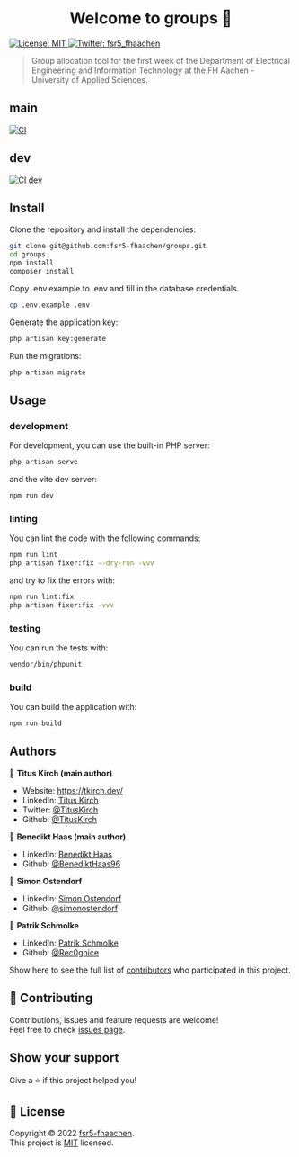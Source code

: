 <h1 align="center">Welcome to groups 👋</h1>
<p>
  <a href="https://github.com/fsr5-fhaachen/groups/blob/main/LICENSE" target="_blank">
    <img alt="License: MIT" src="https://img.shields.io/github/license/fsr5-fhaachen/groups" />
  </a>
  <a href="https://twitter.com/fsr5_fhaachen" target="_blank">
    <img alt="Twitter: fsr5_fhaachen" src="https://img.shields.io/twitter/follow/fsr5_fhaachen.svg?style=social" />
  </a>
</p>

> Group allocation tool for the first week of the Department of Electrical Engineering and Information Technology at the FH Aachen - University of Applied Sciences.

## main
<a href="https://github.com/fsr5-fhaachen/groups/actions/workflows/ci.yml" target="_blank">
  <img alt="CI" src="https://github.com/fsr5-fhaachen/groups/actions/workflows/ci.yml/badge.svg" />
</a>

## dev
<a href="https://github.com/fsr5-fhaachen/groups/actions/workflows/ci.yml" target="_blank">
  <img alt="CI dev" src="https://github.com/fsr5-fhaachen/groups/actions/workflows/ci.yml/badge.svg?branch=dev" />
</a>

## Install

Clone the repository and install the dependencies:

```sh
git clone git@github.com:fsr5-fhaachen/groups.git
cd groups
npm install
composer install
```

Copy .env.example to .env and fill in the database credentials.

```sh
cp .env.example .env
```

Generate the application key:

```sh
php artisan key:generate
```

Run the migrations:

```sh
php artisan migrate
```

## Usage

### development

For development, you can use the built-in PHP server:

```sh
php artisan serve
```

and the vite dev server:

```sh
npm run dev
```

### linting

You can lint the code with the following commands:

```sh
npm run lint
php artisan fixer:fix --dry-run -vvv
```

and try to fix the errors with:

```sh
npm run lint:fix
php artisan fixer:fix -vvv
```

### testing

You can run the tests with:

```sh
vendor/bin/phpunit
```

### build

You can build the application with:

```sh
npm run build
```

## Authors

👤 **Titus Kirch (main author)**

* Website: https://tkirch.dev/
* LinkedIn: [Titus Kirch](https://www.linkedin.com/in/tituskirch/)
* Twitter: [@TitusKirch](https://twitter.com/TitusKirch)
* Github: [@TitusKirch](https://github.com/TitusKirch)

👤 **Benedikt Haas (main author)**

* LinkedIn: [Benedikt Haas](https://www.linkedin.com/in/benedikt-haas-ab698924a/)
* Github: [@BenediktHaas96](https://github.com/BenediktHaas96)

👤 **Simon Ostendorf**

* LinkedIn: [Simon Ostendorf](https://www.linkedin.com/in/simonostendorf/)
* Github: [@simonostendorf](https://github.com/simonostendorf)

👤 **Patrik Schmolke**

* LinkedIn: [Patrik Schmolke](https://www.linkedin.com/in/patrik-schmolke-612962175/)
* Github: [@Rec0gnice](https://github.com/Rec0gnice)

Show here to see the full list of [contributors](https://github.com/fsr5-fhaachen/groups/graphs/contributors) who participated in this project.

## 🤝 Contributing

Contributions, issues and feature requests are welcome!<br />Feel free to check [issues page](https://github.com/fsr5-fhaachen/groups/issues). 

## Show your support

Give a ⭐️ if this project helped you!

## 📝 License

Copyright © 2022 [fsr5-fhaachen](https://github.com/fsr5-fhaachen).<br />
This project is [MIT](https://github.com/fsr5-fhaachen/groups/blob/main/LICENSE) licensed.